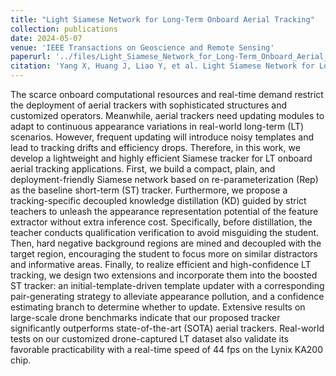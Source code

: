 ```yaml
---
title: "Light Siamese Network for Long-Term Onboard Aerial Tracking"
collection: publications
date: 2024-05-07
venue: 'IEEE Transactions on Geoscience and Remote Sensing'
paperurl: '../files/Light_Siamese_Network_for_Long-Term_Onboard_Aerial_Tracking.pdf'
citation: 'Yang X, Huang J, Liao Y, et al. Light Siamese Network for Long-term Onboard Aerial Tracking[J]. IEEE Transactions on Geoscience and Remote Sensing, 2024.'
---
```


The scarce onboard computational resources and real-time demand restrict the deployment of aerial trackers with sophisticated structures and customized operators. Meanwhile, aerial trackers need updating modules to adapt to continuous appearance variations in real-world long-term (LT) scenarios. However, frequent updating will introduce noisy templates and lead to tracking drifts and efficiency drops. Therefore, in this work, we develop a lightweight and highly efficient Siamese tracker for LT onboard aerial tracking applications. First, we build a compact, plain, and deployment-friendly Siamese network based on re-parameterization (Rep) as the baseline short-term (ST) tracker. Furthermore, we propose a tracking-specific decoupled knowledge distillation (KD) guided by strict teachers to unleash the appearance representation potential of the feature extractor without extra inference cost. Specifically, before distillation, the teacher conducts qualification verification to avoid misguiding the student. Then, hard negative background regions are mined and decoupled with the target region, encouraging the student to focus more on similar distractors and informative areas. Finally, to realize efficient and high-confidence LT tracking, we design two extensions and incorporate them into the boosted ST tracker: an initial-template-driven template updater with a corresponding pair-generating strategy to alleviate appearance pollution, and a confidence estimating branch to determine whether to update. Extensive results on large-scale drone benchmarks indicate that our proposed tracker significantly outperforms state-of-the-art (SOTA) aerial trackers. Real-world tests on our customized drone-captured LT dataset also validate its favorable practicability with a real-time speed of 44 fps on the Lynix KA200 chip.
